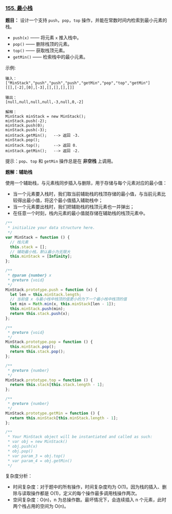 ### [155. 最小栈](https://leetcode-cn.com/problems/min-stack/)

**题目：** 设计一个支持 `push`，`pop`，`top` 操作，并能在常数时间内检索到最小元素的栈。

- `push(x)` —— 将元素 `x` 推入栈中。
- `pop()` —— 删除栈顶的元素。
- `top()` —— 获取栈顶元素。
- `getMin()` —— 检索栈中的最小元素。

示例:

```
输入：
["MinStack","push","push","push","getMin","pop","top","getMin"]
[[],[-2],[0],[-3],[],[],[],[]]

输出：
[null,null,null,null,-3,null,0,-2]

解释：
MinStack minStack = new MinStack();
minStack.push(-2);
minStack.push(0);
minStack.push(-3);
minStack.getMin();   --> 返回 -3.
minStack.pop();
minStack.top();      --> 返回 0.
minStack.getMin();   --> 返回 -2.
```

提示：`pop`、`top` 和 `getMin` 操作总是在 **非空栈** 上调用。

**题解：辅助栈**

使用一个辅助栈，与元素栈同步插入与删除，用于存储与每个元素对应的最小值：

- 当一个元素要入栈时，我们取当前辅助栈的栈顶存储的最小值，与当前元素比较得出最小值，将这个最小值插入辅助栈中；
- 当一个元素要出栈时，我们把辅助栈的栈顶元素也一并弹出；
- 在任意一个时刻，栈内元素的最小值就存储在辅助栈的栈顶元素中。

```js
/**
 * initialize your data structure here.
 */
var MinStack = function () {
  // 栈元素
  this.stack = [];
  // 辅助最小栈，默认最小为无限大
  this.minStack = [Infinity];
};

/**
 * @param {number} x
 * @return {void}
 */
MinStack.prototype.push = function (x) {
  let len = this.minStack.length;
  // 当前值 x 与最小栈中栈顶的值更小的为下一个最小栈中栈顶的值
  let min = Math.min(x, this.minStack[len - 1]);
  this.minStack.push(min);
  return this.stack.push(x);
};

/**
 * @return {void}
 */
MinStack.prototype.pop = function () {
  this.minStack.pop();
  return this.stack.pop();
};

/**
 * @return {number}
 */
MinStack.prototype.top = function () {
  return this.stack[this.stack.length - 1];
};

/**
 * @return {number}
 */
MinStack.prototype.getMin = function () {
  return this.minStack[this.minStack.length - 1];
};

/**
 * Your MinStack object will be instantiated and called as such:
 * var obj = new MinStack()
 * obj.push(x)
 * obj.pop()
 * var param_3 = obj.top()
 * var param_4 = obj.getMin()
 */
```

复杂度分析：

- 时间复杂度：对于题中的所有操作，时间复杂度均为 O(1)。因为栈的插入、删除与读取操作都是 O(1)，定义的每个操作最多调用栈操作两次。
- 空间复杂度：O(n)，n 为总操作数。最坏情况下，会连续插入 n 个元素，此时两个栈占用的空间为 O(n)。
